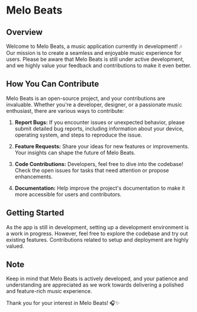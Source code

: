 # Melo Beats

## Overview

Welcome to Melo Beats, a music application currently in development! 🎶 Our mission is to create a seamless and enjoyable music experience for users. Please be aware that Melo Beats is still under active development, and we highly value your feedback and contributions to make it even better.

## How You Can Contribute

Melo Beats is an open-source project, and your contributions are invaluable. Whether you're a developer, designer, or a passionate music enthusiast, there are various ways to contribute:

1. **Report Bugs:** If you encounter issues or unexpected behavior, please submit detailed bug reports, including information about your device, operating system, and steps to reproduce the issue.

2. **Feature Requests:** Share your ideas for new features or improvements. Your insights can shape the future of Melo Beats.

3. **Code Contributions:** Developers, feel free to dive into the codebase! Check the open issues for tasks that need attention or propose enhancements.

4. **Documentation:** Help improve the project's documentation to make it more accessible for users and contributors.

## Getting Started

As the app is still in development, setting up a development environment is a work in progress. However, feel free to explore the codebase and try out existing features. Contributions related to setup and deployment are highly valued.

## Note

Keep in mind that Melo Beats is actively developed, and your patience and understanding are appreciated as we work towards delivering a polished and feature-rich music experience.

Thank you for your interest in Melo Beats! 🎧✨
